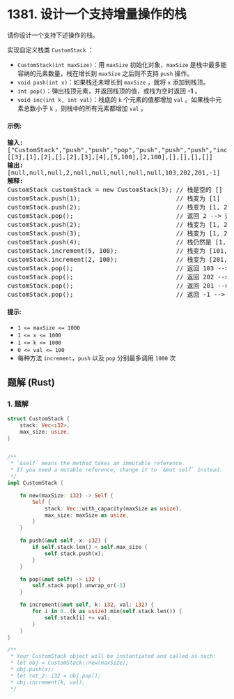 # 1381. 设计一个支持增量操作的栈
请你设计一个支持下述操作的栈。

实现自定义栈类 `CustomStack` ：
* `CustomStack(int maxSize)`：用 `maxSize` 初始化对象，`maxSize` 是栈中最多能容纳的元素数量，栈在增长到 `maxSize` 之后则不支持 `push` 操作。
* `void push(int x)`：如果栈还未增长到 `maxSize` ，就将 `x` 添加到栈顶。
* `int pop()`：弹出栈顶元素，并返回栈顶的值，或栈为空时返回 **-1** 。
* `void inc(int k, int val)`：栈底的 `k` 个元素的值都增加 `val` 。如果栈中元素总数小于 `k` ，则栈中的所有元素都增加 `val` 。

#### 示例:
<pre>
<strong>输入:</strong>
["CustomStack","push","push","pop","push","push","push","increment","increment","pop","pop","pop","pop"]
[[3],[1],[2],[],[2],[3],[4],[5,100],[2,100],[],[],[],[]]
<strong>输出:</strong>
[null,null,null,2,null,null,null,null,null,103,202,201,-1]
<strong>解释:</strong>
CustomStack customStack = new CustomStack(3); // 栈是空的 []
customStack.push(1);                          // 栈变为 [1]
customStack.push(2);                          // 栈变为 [1, 2]
customStack.pop();                            // 返回 2 --> 返回栈顶值 2，栈变为 [1]
customStack.push(2);                          // 栈变为 [1, 2]
customStack.push(3);                          // 栈变为 [1, 2, 3]
customStack.push(4);                          // 栈仍然是 [1, 2, 3]，不能添加其他元素使栈大小变为 4
customStack.increment(5, 100);                // 栈变为 [101, 102, 103]
customStack.increment(2, 100);                // 栈变为 [201, 202, 103]
customStack.pop();                            // 返回 103 --> 返回栈顶值 103，栈变为 [201, 202]
customStack.pop();                            // 返回 202 --> 返回栈顶值 202，栈变为 [201]
customStack.pop();                            // 返回 201 --> 返回栈顶值 201，栈变为 []
customStack.pop();                            // 返回 -1 --> 栈为空，返回 -1
</pre>

#### 提示:
* `1 <= maxSize <= 1000`
* `1 <= x <= 1000`
* `1 <= k <= 1000`
* `0 <= val <= 100`
* 每种方法 `increment`，`push` 以及 `pop` 分别最多调用 `1000` 次

## 题解 (Rust)

### 1. 题解
```Rust
struct CustomStack {
    stack: Vec<i32>,
    max_size: usize,
}


/** 
 * `&self` means the method takes an immutable reference.
 * If you need a mutable reference, change it to `&mut self` instead.
 */
impl CustomStack {

    fn new(maxSize: i32) -> Self {
        Self {
            stack: Vec::with_capacity(maxSize as usize),
            max_size: maxSize as usize,
        }
    }

    fn push(&mut self, x: i32) {
        if self.stack.len() < self.max_size {
            self.stack.push(x);
        }
    }

    fn pop(&mut self) -> i32 {
        self.stack.pop().unwrap_or(-1)
    }

    fn increment(&mut self, k: i32, val: i32) {
        for i in 0..(k as usize).min(self.stack.len()) {
            self.stack[i] += val;
        }
    }
}

/**
 * Your CustomStack object will be instantiated and called as such:
 * let obj = CustomStack::new(maxSize);
 * obj.push(x);
 * let ret_2: i32 = obj.pop();
 * obj.increment(k, val);
 */
```
